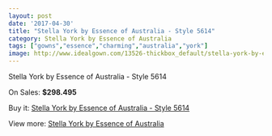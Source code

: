 ```yaml
---
layout: post
date: '2017-04-30'
title: "Stella York by Essence of Australia - Style 5614"
category: Stella York by Essence of Australia
tags: ["gowns","essence","charming","australia","york"]
image: http://www.idealgown.com/13526-thickbox_default/stella-york-by-essence-of-australia-style-5614.jpg
---
```

Stella York by Essence of Australia - Style 5614

On Sales: **$298.495**
<a href="https://www.idealgown.com/en/stella-york-by-essence-of-australia/5436-stella-york-by-essence-of-australia-style-5614.html"><amp-img layout="responsive" width="600" height="600" src="//www.idealgown.com/13526-thickbox_default/stella-york-by-essence-of-australia-style-5614.jpg" alt="Stella York by Essence of Australia - Style 5614 0" /></a>
<a href="https://www.idealgown.com/en/stella-york-by-essence-of-australia/5436-stella-york-by-essence-of-australia-style-5614.html"><amp-img layout="responsive" width="600" height="600" src="//www.idealgown.com/13528-thickbox_default/stella-york-by-essence-of-australia-style-5614.jpg" alt="Stella York by Essence of Australia - Style 5614 1" /></a>
<a href="https://www.idealgown.com/en/stella-york-by-essence-of-australia/5436-stella-york-by-essence-of-australia-style-5614.html"><amp-img layout="responsive" width="600" height="600" src="//www.idealgown.com/13527-thickbox_default/stella-york-by-essence-of-australia-style-5614.jpg" alt="Stella York by Essence of Australia - Style 5614 2" /></a>

Buy it: [Stella York by Essence of Australia - Style 5614](https://www.idealgown.com/en/stella-york-by-essence-of-australia/5436-stella-york-by-essence-of-australia-style-5614.html "Stella York by Essence of Australia - Style 5614")

View more: [Stella York by Essence of Australia](https://www.idealgown.com/en/79-stella-york-by-essence-of-australia "Stella York by Essence of Australia")